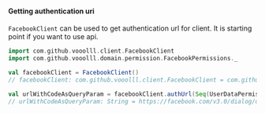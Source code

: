 #### Getting authentication uri

`FacebookClient` can be used to get authentication url for client. It is starting point if you want to use api.

```scala
import com.github.vooolll.client.FacebookClient
import com.github.vooolll.domain.permission.FacebookPermissions._
```

```scala
val facebookClient = FacebookClient()
// facebookClient: com.github.vooolll.client.FacebookClient = com.github.vooolll.client.FacebookClient@1d0305fb

val urlWithCodeAsQueryParam = facebookClient.authUrl(Seq(UserDataPermissions.Posts))
// urlWithCodeAsQueryParam: String = https://facebook.com/v3.0/dialog/oauth?client_id=1970529913214515&redirect_uri=http%3A%2F%2Flocalhost%3A9000%2Fredirect&response_type=code&scope=user_posts
```
